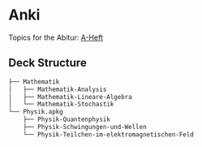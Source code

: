 # Anki

Topics for the Abitur: 
[A-Heft](https://bildungsserver.hamburg.de/contentblob/13910568/6dcd785bdf68e64e6462b3429c075b8c/data/abitur-a-heft-2022.pdf)
## Deck Structure
```bash
├── Mathematik
│   ├── Mathematik-Analysis
│   ├── Mathematik-Lineare-Algebra
│   └── Mathematik-Stochastik
└── Physik.apkg
    ├── Physik-Quantenphysik
    ├── Physik-Schwingungen-und-Wellen
    └── Physik-Teilchen-im-elektromagnetischen-Feld
```